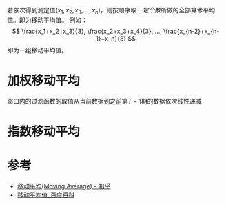 若依次得到测定值$(x_1, x_2, x_3, ..., x_n)$，则按顺序取*一定个数*所做的全部算术平均值。即为移动平均值。
例如：
$$
\frac{x_1+x_2+x_3}{3}, \frac{x_2+x_3+x_4}{3}, ..., \frac{x_{n-2}+x_{n-1}+x_n}{3}
$$
即为一组移动平均值。

# 加权移动平均
窗口内的过滤函数的取值从当前数据到之前第$T-1$期的数据依次线性递减

# 指数移动平均


# 参考
- [移动平均(Moving Average) - 知乎](https://zhuanlan.zhihu.com/p/151786842)
- [移动平均值\_百度百科](https://baike.baidu.com/item/%E7%A7%BB%E5%8A%A8%E5%B9%B3%E5%9D%87%E5%80%BC/10533531)